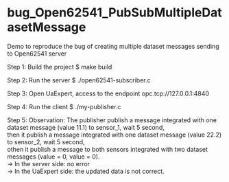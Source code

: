 # bug_Open62541_PubSubMultipleDatasetMessage
Demo to reproduce the bug of creating multiple dataset messages sending to Open62541 server

Step 1: Build the project
$ make build

Step 2: Run the server
$ ./open62541-subscriber.c

Step 3: Open UaExpert, access to the endpoint opc.tcp://127.0.0.1:4840

Step 4: Run the client
$ ./my-publisher.c

Step 5: Observation: 
The publisher publish a message integrated with one dataset message (value 11.1) to sensor_1, wait 5 second,  
then it publish a message integrated with one dataset message (value 22.2) to sensor_2, wait 5 second,  
othen it publish a message to both sensors integrated with two dataset messages (value = 0, value = 0).  
-> In the server side: no error  
-> In the UaExpert side: the updated data is not correct. 
